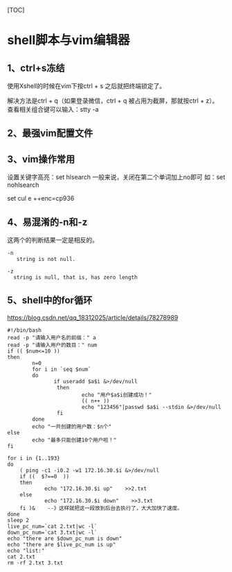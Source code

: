 [TOC]
# shell脚本与vim编辑器

## 1、ctrl+s冻结

使用Xshell的时候在vim下按ctrl + s 之后就把终端锁定了。

解决方法是ctrl + q（如果登录微信，ctrl + q 被占用为截屏，那就按ctrl + z）。
查看相关组合键可以输入：stty -a



## 2、最强vim配置文件

## 3、vim操作常用

设置关键字高亮：set hlsearch
一般来说，关闭在第二个单词加上no即可
如：set nohlsearch

set cul
e ++enc=cp936



## 4、易混淆的-n和-z
这两个的判断结果一定是相反的。
```
-n
   string is not null.

-z
  string is null, that is, has zero length
```

## 5、shell中的for循环
https://blog.csdn.net/qq_18312025/article/details/78278989

```
#!/bin/bash
read -p "请输入用户名的前缀：" a 
read -p "请输入用户的数目：" num
if (( $num<=10 ))
then
        n=0
        for i in `seq $num`
        do
               if useradd $a$i &>/dev/null
                then
                        echo "用户$a$i创建成功！"
                        (( n++ ))
                        echo "123456"|passwd $a$i --stdin &>/dev/null
                fi
        done
        echo "一共创建的用户数：$n个"
else
        echo "最多只能创建10个用户啦！"
fi
```

```
for i in {1..193}
do
    ( ping -c1 -i0.2 -w1 172.16.30.$i &>/dev/null
    if ((  $?==0  ))
    then
            echo "172.16.30.$i up"    >>2.txt
    else
            echo "172.16.30.$i down"    >>3.txt
    fi )&    --》这样就把这一段放到后台去执行了，大大加快了速度。
done
sleep 2
live_pc_num=`cat 2.txt|wc -l`
down_pc_num=`cat 3.txt|wc -l`
echo "there are $down_pc_num is down"
echo "there are $live_pc_num is up"
echo "list:"
cat 2.txt
rm -rf 2.txt 3.txt
```



